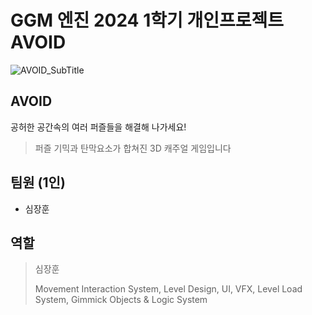 # GGM 엔진 2024 1학기 개인프로젝트 AVOID 
![AVOID_SubTitle](https://github.com/user-attachments/assets/c6dcdb16-25dc-4c19-a67d-714e695190c7)
## AVOID
공허한 공간속의 여러 퍼즐들을 해결해 나가세요!
> 퍼즐 기믹과 탄막요소가 합쳐진 3D 캐주얼 게임입니다


## 팀원 (1인)
- 심장훈
  
## 역할
> 심장훈
> 
> Movement Interaction System, Level Design, UI, VFX, Level Load System, Gimmick Objects & Logic System
